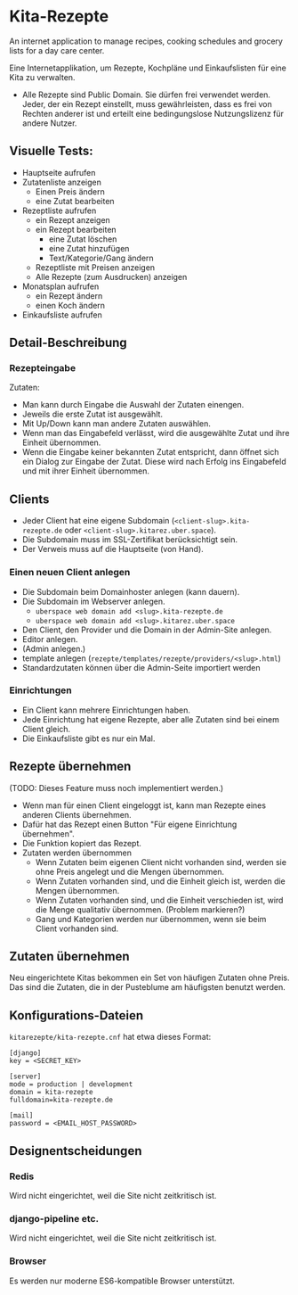 # Kita-Rezepte
An internet application to manage recipes, cooking schedules and grocery lists for a day care center.

Eine Internetapplikation, um Rezepte, Kochpläne und Einkaufslisten für eine Kita zu verwalten.

- Alle Rezepte sind Public Domain. Sie dürfen frei verwendet werden. Jeder, der ein Rezept einstellt, muss gewährleisten, dass es frei von Rechten anderer ist und erteilt eine bedingungslose Nutzungslizenz für andere Nutzer.

## Visuelle Tests:
* Hauptseite aufrufen
* Zutatenliste anzeigen
    * Einen Preis ändern
    * eine Zutat bearbeiten
* Rezeptliste aufrufen
    * ein Rezept anzeigen
    * ein Rezept bearbeiten
        * eine Zutat löschen
        * eine Zutat hinzufügen
        * Text/Kategorie/Gang ändern
    * Rezeptliste mit Preisen anzeigen
    * Alle Rezepte (zum Ausdrucken) anzeigen
* Monatsplan aufrufen
    * ein Rezept ändern
    * einen Koch ändern
* Einkaufsliste aufrufen 


## Detail-Beschreibung
### Rezepteingabe
Zutaten:
- Man kann durch Eingabe die Auswahl der Zutaten einengen.
- Jeweils die erste Zutat ist ausgewählt.
- Mit Up/Down kann man andere Zutaten auswählen.
- Wenn man das Eingabefeld verlässt, wird die ausgewählte Zutat und ihre Einheit übernommen.
- Wenn die Eingabe keiner bekannten Zutat entspricht, dann öffnet sich ein Dialog zur Eingabe der Zutat. Diese wird nach Erfolg ins Eingabefeld und mit ihrer Einheit übernommen. 

## Clients
- Jeder Client hat eine eigene Subdomain (`<client-slug>.kita-rezepte.de` oder `<client-slug>.kitarez.uber.space`).
- Die Subdomain muss im SSL-Zertifikat berücksichtigt sein.
- Der Verweis muss auf die Hauptseite (von Hand).

### Einen neuen Client anlegen
- Die Subdomain beim Domainhoster anlegen (kann dauern). 
- Die Subdomain im Webserver anlegen. 
    + `uberspace web domain add <slug>.kita-rezepte.de`
    + `uberspace web domain add <slug>.kitarez.uber.space`
- Den Client, den Provider und die Domain in der Admin-Site anlegen.
- Editor anlegen.
- (Admin anlegen.)
- template anlegen (`rezepte/templates/rezepte/providers/<slug>.html`)
- Standardzutaten können über die Admin-Seite importiert werden

### Einrichtungen
- Ein Client kann mehrere Einrichtungen haben. 
- Jede Einrichtung hat eigene Rezepte, aber alle Zutaten sind bei einem Client gleich.
- Die Einkaufsliste gibt es nur ein Mal.

## Rezepte übernehmen
(TODO: Dieses Feature muss noch implementiert werden.)

- Wenn man für einen Client eingeloggt ist, kann man Rezepte eines anderen Clients übernehmen.
- Dafür hat das Rezept einen Button "Für eigene Einrichtung übernehmen".
- Die Funktion kopiert das Rezept.
- Zutaten werden übernommen
    + Wenn Zutaten beim eigenen Client nicht vorhanden sind, werden sie ohne Preis angelegt und die Mengen übernommen.
    + Wenn Zutaten vorhanden sind, und die Einheit gleich ist, werden die Mengen übernommen.
    + Wenn Zutaten vorhanden sind, und die Einheit verschieden ist, wird die Menge qualitativ übernommen. (Problem markieren?)
    + Gang und Kategorien werden nur übernommen, wenn sie beim Client vorhanden sind.

## Zutaten übernehmen
Neu eingerichtete Kitas bekommen ein Set von häufigen Zutaten ohne Preis. Das sind die Zutaten, die in der Pusteblume am häufigsten benutzt werden.

## Konfigurations-Dateien
`kitarezepte/kita-rezepte.cnf` hat etwa dieses Format:

    [django]
    key = <SECRET_KEY>

    [server]
    mode = production | development
    domain = kita-rezepte
    fulldomain=kita-rezepte.de

    [mail]
    password = <EMAIL_HOST_PASSWORD>

## Designentscheidungen
### Redis
Wird nicht eingerichtet, weil die Site nicht zeitkritisch ist.

### django-pipeline etc.
Wird nicht eingerichtet, weil die Site nicht zeitkritisch ist.

### Browser
Es werden nur moderne ES6-kompatible Browser unterstützt.
